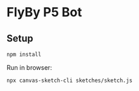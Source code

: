 # FlyBy P5 Bot

## Setup

```
npm install
```

Run in browser:
```
npx canvas-sketch-cli sketches/sketch.js
```
